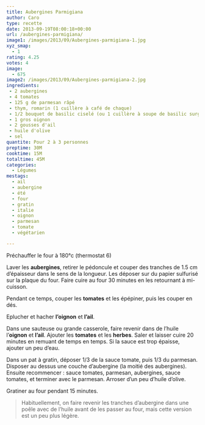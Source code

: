 ```yaml
---
title: Aubergines Parmigiana
author: Caro
type: recette
date: 2013-09-19T08:00:18+00:00
url: /aubergines-parmigiana/
image1: /images/2013/09/Aubergines-parmigiana-1.jpg
xyz_smap:
  - 1
rating: 4.25
votes: 4
image:
  - 675
image2: /images/2013/09/Aubergines-parmigiana-2.jpg
ingredients:
 - 2 aubergines
 - 4 tomates
 - 125 g de parmesan râpé
 - thym, romarin (1 cuillère à café de chaque)
 - 1/2 bouquet de basilic ciselé (ou 1 cuillère à soupe de basilic surgelé ou déshydraté)
 - 1 gros oignon
 - 2 gousses d'ail
 - huile d'olive
 - sel
quantite: Pour 2 à 3 personnes
preptime: 30M
cooktime: 15M
totaltime: 45M
categories:
  - Légumes
mestags:
  - ail
  - aubergine
  - été
  - four
  - gratin
  - italie
  - oignon
  - parmesan
  - tomate
  - végétarien

---
```

Préchauffer le four à 180°c (thermostat 6)

Laver les **aubergines**, retirer le pédoncule et couper des tranches de 1.5 cm d&rsquo;épaisseur dans le sens de la longueur. Les déposer sur du papier sulfurisé sur la plaque du four. Faire cuire au four 30 minutes en les retournant à mi-cuisson.

Pendant ce temps, couper les **tomates** et les épépiner, puis les couper en dés.

Eplucher et hacher **l&rsquo;oignon** et **l&rsquo;ail**.

Dans une sauteuse ou grande casserole, faire revenir dans de l&rsquo;huile l&rsquo;**oignon** et **l&rsquo;ail**. Ajouter les **tomates** et les **herbes**. Saler et laisser cuire 20 minutes en remuant de temps en temps. Si la sauce est trop épaisse, ajouter un peu d&rsquo;eau.

Dans un pat à gratin, déposer 1/3 de la sauce tomate, puis 1/3 du parmesan. Disposer au dessus une couche d&rsquo;aubergine (la moitié des aubergines). Ensuite recommencer : sauce tomates, parmesan, aubergines, sauce tomates, et terminer avec le parmesan. Arroser d&rsquo;un peu d&rsquo;huile d&rsquo;olive.

Gratiner au four pendant 15 minutes.

> Habituellement, on faire revenir les tranches d&rsquo;aubergine dans une poêle avec de l&rsquo;huile avant de les passer au four, mais cette version est un peu plus légère.

&nbsp;
